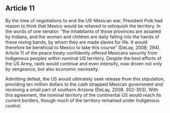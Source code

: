 ## Article 11

By the time of negotiations to end the US-Mexican war, President Polk had reason to think that Mexico would be relieved to relinquish the territory. In the words of one senator: “the inhabitants of those provinces are assailed by Indians, and the women and children are daily falling into the hands of these roving bands, by whom they are made slaves for life. It would therefore be beneficial to Mexico to take this course” (DeLay, 2008; 294). Article 11 of the peace treaty confidently offered Mexicans security from Indigenous peoples within nominal US territory. Despite the best efforts of the US Army, raids would continue and even intensify, now driven not only by vengeance, but also economic necessity.

Admitting defeat, the US would ultimately seek release from this stipulation, providing ten million dollars to the cash strapped Mexican government and receiving a small part of southern Arizona (DeLay, 2008; 302-303). With this agreement, the nominal territory of the continental US would reach its current borders, though much of the territory remained under Indigenous control.
